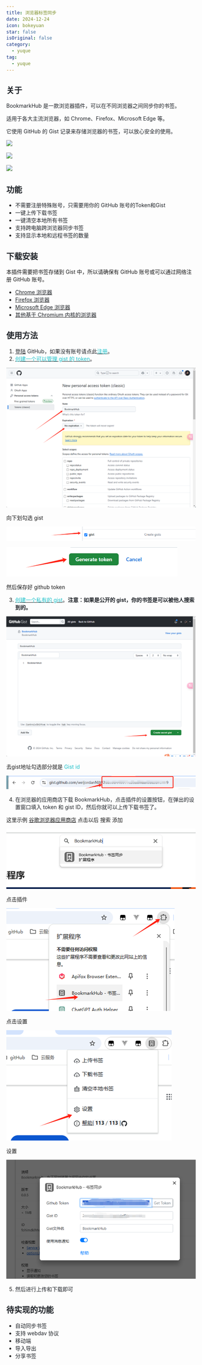 ```yaml
---
title: 浏览器标签同步
date: 2024-12-24 
icon: bokeyuan
star: false
isOriginal: false
category:
  - yuque
tag:
  - yuque
---
```

## <font style="color:rgb(31, 35, 40);">关于</font>
<font style="color:rgb(31, 35, 40);">BookmarkHub 是一款浏览器插件，可以在不同浏览器之间同步你的书签。</font>

<font style="color:rgb(31, 35, 40);">适用于各大主流浏览器，如 Chrome、Firefox、Microsoft Edge 等。</font>

<font style="color:rgb(31, 35, 40);">它使用 GitHub 的 Gist 记录来存储浏览器的书签，可以放心安全的使用。</font>

![](https://github.com/dudor/BookmarkHub/raw/main/images/3.gif)

![](../images/721bc26311f6a5c9101df293d07993d7.png)

![](../images/9aecb1b8af40e895ac7c7f27e46d3388.png)

## <font style="color:rgb(31, 35, 40);">功能</font>
+ <font style="color:rgb(31, 35, 40);">不需要注册特殊账号，只需要用你的 GitHub 账号的Token和Gist</font>
+ <font style="color:rgb(31, 35, 40);">一键上传下载书签</font>
+ <font style="color:rgb(31, 35, 40);">一键清空本地所有书签</font>
+ <font style="color:rgb(31, 35, 40);">支持跨电脑跨浏览器同步书签</font>
+ <font style="color:rgb(31, 35, 40);">支持显示本地和远程书签的数量</font>

## <font style="color:rgb(31, 35, 40);">下载安装</font>
本插件需要把书签存储到 Gist 中，所以请确保有 GitHub 账号或可以通过网络注册 GitHub 账号。

+ [<font style="color:rgb(31, 35, 40);">Chrome 浏览器</font>](https://chrome.google.com/webstore/detail/bookmarkhub-sync-bookmark/fohimdklhhcpcnpmmichieidclgfdmol)
+ [<font style="color:rgb(31, 35, 40);">Firefox 浏览器</font>](https://addons.mozilla.org/zh-CN/firefox/addon/BookmarkHub/)
+ [<font style="color:rgb(31, 35, 40);">Microsoft Edge 浏览器</font>](https://microsoftedge.microsoft.com/addons/detail/BookmarkHub/fdnmfpogadcljhecfhdikdecbkggfmgk)
+ [<font style="color:rgb(31, 35, 40);">其他基于 Chromium 内核的浏览器</font>](https://chrome.google.com/webstore/detail/bookmarkhub-sync-bookmark/fohimdklhhcpcnpmmichieidclgfdmol)

## <font style="color:rgb(31, 35, 40);">使用方法</font>
1. [<font style="color:rgb(31, 35, 40);">登陆</font>](https://github.com/login)<font style="color:rgb(31, 35, 40);"> GitHub，如果没有账号请点此</font>[<font style="color:#1DC0C9;">注册</font>](https://github.com/join)<font style="color:rgb(31, 35, 40);">。</font>
2. [<font style="color:#1DC0C9;">创建一个可以管理 gist 的 token</font>](https://github.com/settings/tokens/new)<font style="color:rgb(31, 35, 40);">。</font>

![](../images/a6bd85c2a06dae103d8b657066a44236.png)

向下划勾选 gist

![](../images/8768c6c1c95ae4749ad22fefc325abad.png)

![](../images/b7f40528317805fee7a6b1caf637c57b.png)

然后保存好 github token

3. [<font style="color:#1DC0C9;">创建一个私有的 gist</font>](https://gist.github.com/)<font style="color:rgb(31, 35, 40);">。</font>**<font style="color:rgb(31, 35, 40);">注意：如果是公开的 gist，你的书签是可以被他人搜索到的。</font>**

![](../images/20b293d81e7e1ed921639500a8eabfeb.png)

去gist地址勾选部分就是 <font style="color:#1DC0C9;">Gist id</font>

![](../images/ba2c57888105c05ce3c057236f656112.png)

4. <font style="color:rgb(31, 35, 40);">在浏览器的应用商店下载 BookmarkHub，点击插件的设置按钮，在弹出的设置窗口填入 token 和 gist ID，然后你就可以上传下载书签了。</font>

这里示例 [谷歌浏览器应用商店](https://chromewebstore.google.com/category/extensions?utm_source=ext_sidebar&hl=zh-CN) 点击以后 搜索 添加

![](../images/01147da0663969a94ab2ac0a73683e00.png)

点击插件

![](../images/8dcd2181b9a09ffb46113c24f85bd4d6.png)

点击设置

![](../images/4f8d2330001720872e191376aa5501b2.png)

设置

![](../images/11024769a7a5672a35c8cfe4fee1c9d8.png)

5. <font style="color:rgb(31, 35, 40);">然后进行上传和下载即可</font>

## <font style="color:rgb(31, 35, 40);">待实现的功能</font>
+ <font style="color:rgb(31, 35, 40);"> </font><font style="color:rgb(31, 35, 40);">自动同步书签</font>
+ <font style="color:rgb(31, 35, 40);"> </font><font style="color:rgb(31, 35, 40);">支持 webdav 协议</font>
+ <font style="color:rgb(31, 35, 40);"> </font><font style="color:rgb(31, 35, 40);">移动端</font>
+ <font style="color:rgb(31, 35, 40);"> </font><font style="color:rgb(31, 35, 40);">导入导出</font>
+ <font style="color:rgb(31, 35, 40);"> 分享书签</font>

